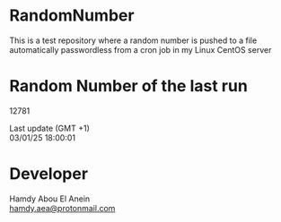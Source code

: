 # RandomNumber    
This is a test repository where a random number is pushed to a file automatically passwordless from a cron job in my Linux CentOS server    
# Random Number of the last run   
12781
      
Last update (GMT +1)    
03/01/25 18:00:01
# Developer    
Hamdy Abou El Anein   
hamdy.aea@protonmail.com
